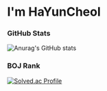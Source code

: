 
# I'm HaYunCheol
### GitHub Stats
![Anurag's GitHub stats](https://github-readme-stats.vercel.app/api?username=Yuncheol1&show_icons=true&theme=radical)
### BOJ Rank
<a href="https://solved.ac/profile/naro2727">![Solved.ac Profile](http://mazassumnida.wtf/api/v2/generate_badge?boj=naro2727)</a>

<!--
**Yuncheol1/Yuncheol1** is a ✨ _special_ ✨ repository because its `README.md` (this file) appears on your GitHub profile.

Here are some ideas to get you started:

- 🔭 I’m currently working on ...
- 🌱 I’m currently learning ...
- 👯 I’m looking to collaborate on ...
- 🤔 I’m looking for help with ...
- 💬 Ask me about ...
- 📫 How to reach me: ...
- 😄 Pronouns: ...
- ⚡ Fun fact: ...
-->
